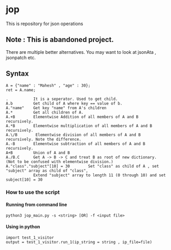 # jop
This is repository for json operations

## Note : This is abandoned project. 
There are multiple better alternatives. You may want to look at jsonAta , jsonpatch etc.

## Syntax

```
A = {"name" : "Mahesh" , "age" : 30};
ret = A.name;
```
```
.           It is a seperator. Used to get child.
A.b         Get child of A where key == value of b.
A."name"    Get key "name" from A's children
A.*         Get all children of A. 
A.+B        Elementwise Addition of all members of A and B recursively. 
A.*B        Elementwise multiplication of all members of A and B recursively. 
A.\/B        Elementwise division of all members of A and B recursively. Note the difference.  
A.-B        Elementwise subtraction of all members of A and B recursively. 
A+B         Union of A and B 
A./B.C      Get A -> B -> C and treat B as root of new dictionary. (Not to be confused with elementwise division.)
A."class"."subject"[10] = 30        Set "class" as child of A , set "subject" array as child of "class",
            Extend "subject" array to length 11 (0 through 10) and set subject[10] = 30 
```

### How to use the script

#### Running from command line

```
python3 jop_main.py -s <string> [OR] -f <input file>
```

#### Using in python 
```
import test_1_visitor
output = test_1_visitor.run_1(ip_string = string , ip_file=file)
```